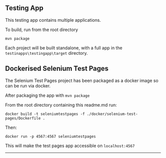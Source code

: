 ## Testing App

This testing app contains multiple applications.

To build, run from the root directory

```
mvn package
```

Each project will be built standalone, with a full app in the `testinapps\testingapp\target` directory.


## Dockerised Selenium Test Pages

The Selenium Test Pages project has been packaged as a docker image so can be run via docker.

After packaging the app with `mvn package`

From the root directory containing this readme.md run:

```
docker build -t seleniumtestpages -f ./docker/selenium-test-pages/Dockerfile .
```

Then:

```
docker run -p 4567:4567 seleniumtestpages
```

This will make the test pages app accessible on `localhost:4567`

---

